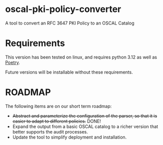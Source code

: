 # oscal-pki-policy-converter
A tool to convert an RFC 3647 PKI Policy to an OSCAL Catalog 

# Requirements
This version has been tested on linux, and requires python 3.12 as well as [Poetry](https://python-poetry.org/).

Future versions will be installable without these requirements.

# ROADMAP
The following items are on our short term roadmap:

- ~~Abstract and parameterize the configuration of the parser, so that it is easier to adapt to different policies.~~ DONE!
- Expand the output from a basic OSCAL catalog to a richer version that better supports the audit processes.
- Update the tool to simplify deployment and installation.
